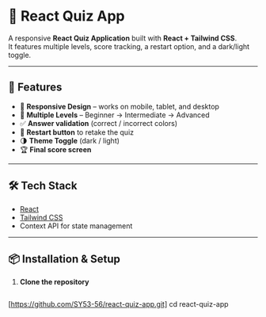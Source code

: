 # 🎯 React Quiz App

A responsive **React Quiz Application** built with **React + Tailwind CSS**.  
It features multiple levels, score tracking, a restart option, and a dark/light toggle.

---

## 🚀 Features

- 📱 **Responsive Design** – works on mobile, tablet, and desktop  
- 📝 **Multiple Levels** – Beginner → Intermediate → Advanced  
- ✅ **Answer validation** (correct / incorrect colors)  
- 🔄 **Restart button** to retake the quiz  
- 🌗 **Theme Toggle** (dark / light)  
- 🏆 **Final score screen**

---

## 🛠️ Tech Stack

- [React](https://reactjs.org/)  
- [Tailwind CSS](https://tailwindcss.com/)  
- Context API for state management

---

## 📦 Installation & Setup

1. **Clone the repository**

   ```bash
  [https://github.com/SY53-56/react-quiz-app.git]
   cd react-quiz-app
